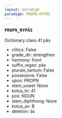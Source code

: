 ```yaml
---
layout: paradigm
paradigm: PROPN_RYPÄS
---
```

### ` PROPN_RYPÄS `

Dictionary class 41 päs
* clitics: False
* grade_dir: strengthen
* harmony: front
* suffix_regex: päs
* plurale_tantum: False
* possessive: False
* upos: PROPN
* stem_vowel: None
* kotus_tn: 41
* pos: NOUN
* stem_diphthong: None
* kotus_av: B
* deletion: äs
